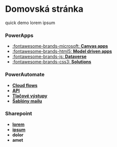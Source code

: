 # Domovská stránka

quick demo lorem ipsum

### PowerApps

<div class="grid cards" markdown>

- [:fontawesome-brands-microsoft: __Canvas apps__](CanvasApps.md)
- [:fontawesome-brands-html5: __Model driven apps__]()
- [:fontawesome-brands-js: __Dataverse__]()
- [:fontawesome-brands-css3: __Solutions__]()

</div>

### PowerAutomate

<div class="grid cards" markdown>

- [__Cloud flows__]()
- [__API__]()
- [__Tlačové výstupy__]()
- [__Šablóny mailu__]()

</div>

### Sharepoint

<div class="grid cards" markdown>

- [__lorem__]()
- [__ipsum__]()
- __dolor__
- __amet__

</div>
